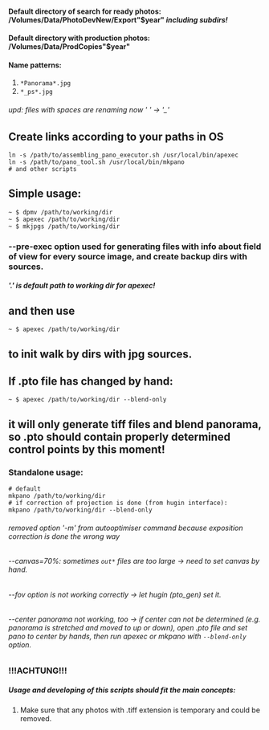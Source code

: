 
#### Default directory of search for ready photos: /Volumes/Data/PhotoDevNew/Export"$year" *including subdirs!*
#### Default directory with production photos: /Volumes/Data/ProdCopies"$year"
#### Name patterns:
1. `*Panorama*.jpg` 
2. `*_ps*.jpg`

###### *upd: files with spaces are renaming now ' ' -> '_'*

## Create links according to your paths in OS
	ln -s /path/to/assembling_pano_executor.sh /usr/local/bin/apexec
	ln -s /path/to/pano_tool.sh /usr/local/bin/mkpano
	# and other scripts
## Simple usage:
	~ $ dpmv /path/to/working/dir
	~ $ apexec /path/to/working/dir
	~ $ mkjpgs /path/to/working/dir

### **--pre-exec option used for generating files with info about field of view for every source image, and create backup dirs with sources.**
#### *'.' is default path to working dir for apexec!*
## and then use
	~ $ apexec /path/to/working/dir
## to init walk by dirs with jpg sources.
## If .pto file has changed by hand:
	~ $ apexec /path/to/working/dir --blend-only
## it will only generate tiff files and blend panorama, so .pto should contain properly determined control points by this moment!
### Standalone usage:
	# default
	mkpano /path/to/working/dir
	# if correction of projection is done (from hugin interface):
	mkpano /path/to/working/dir --blend-only
###### *removed option '-m' from autooptimiser command because exposition correction is done the wrong way*
###### *--canvas=70%: sometimes `out*` files are too large* -> need to set canvas by hand.
###### *--fov option is not working correctly* -> let hugin (pto_gen) set it.
###### *--center panorama not working, too* -> if center can not be determined (e.g. panorama is stretched and moved to up or down), open .pto file and set pano to center by hands, then run apexec or mkpano with `--blend-only` option.
### !!!ACHTUNG!!!
##### *Usage and developing of this scripts should fit the main concepts:*
1. Make sure that any photos with .tiff extension is temporary and could be removed.